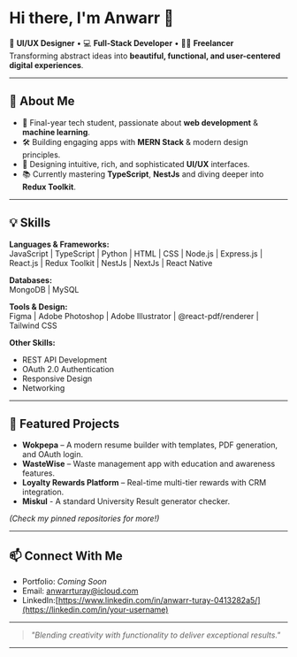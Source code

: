 # Hi there, I'm Anwarr 👋

🎨 **UI/UX Designer** • 💻 **Full-Stack Developer** • 👨‍💻 **Freelancer**  
Transforming abstract ideas into **beautiful, functional, and user-centered digital experiences**.

---

## 🚀 About Me  
- 🎯 Final-year tech student, passionate about **web development** & **machine learning**.  
- 🛠 Building engaging apps with **MERN Stack** & modern design principles.  
- 📱 Designing intuitive, rich, and sophisticated **UI/UX** interfaces.    
- 📚 Currently mastering **TypeScript**, **NestJs** and diving deeper into **Redux Toolkit**.

---

## 💡 Skills  
**Languages & Frameworks:**  
JavaScript | TypeScript | Python | HTML | CSS | Node.js | Express.js | React.js | Redux Toolkit | NestJs | NextJs | React Native

**Databases:**  
MongoDB | MySQL  

**Tools & Design:**  
Figma | Adobe Photoshop | Adobe Illustrator | @react-pdf/renderer | Tailwind CSS  

**Other Skills:**  
- REST API Development  
- OAuth 2.0 Authentication  
- Responsive Design  
- Networking  

---

## 🌟 Featured Projects  
- **Wokpepa** – A modern resume builder with templates, PDF generation, and OAuth login.  
- **WasteWise** – Waste management app with education and awareness features.  
- **Loyalty Rewards Platform** – Real-time multi-tier rewards with CRM integration.
- **Miskul** - A standard University Result generator checker.

*(Check my pinned repositories for more!)*

---

## 📫 Connect With Me  
- Portfolio: *Coming Soon*  
- Email: [anwarrturay@icloud.com](mailto:anwarrturay03@gmail.com)  
- LinkedIn:[https://www.linkedin.com/in/anwarr-turay-0413282a5/](https://linkedin.com/in/your-username)   

---

> *"Blending creativity with functionality to deliver exceptional results."*

---
